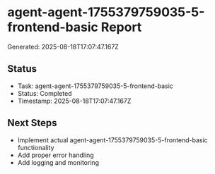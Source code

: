 # agent-agent-1755379759035-5-frontend-basic Report

Generated: 2025-08-18T17:07:47.167Z

## Status
- Task: agent-agent-1755379759035-5-frontend-basic
- Status: Completed
- Timestamp: 2025-08-18T17:07:47.167Z

## Next Steps
- Implement actual agent-agent-1755379759035-5-frontend-basic functionality
- Add proper error handling
- Add logging and monitoring
